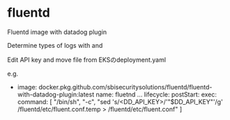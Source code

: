 # fluentd

Fluentd image with datadog plugin

Determine types of logs with <source> and <match>
  
Edit API key and move file from EKSのdeployment.yaml

e.g.
- image: docker.pkg.github.com/sbisecuritysolutions/fluentd/fluentd-with-datadog-plugin:latest
  name: fluetnd
...
  lifecycle:
    postStart:
      exec:
        command: [ "/bin/sh", "-c", "sed 's/<DD_API_KEY>/'\"$DD_API_KEY\"'/g' /fluentd/etc/fluent.conf.temp > /fluentd/etc/fluent.conf" ] 
